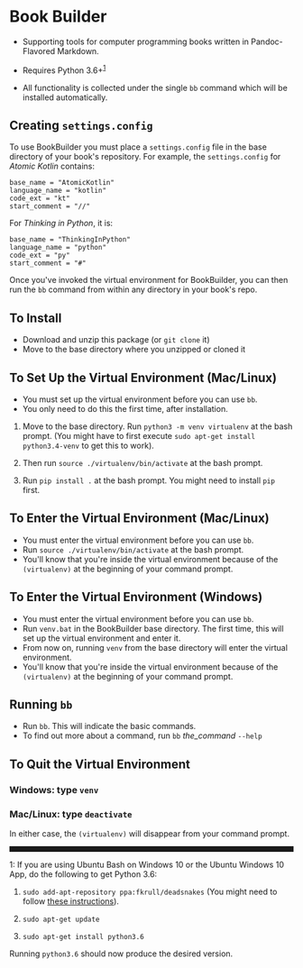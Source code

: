 # Book Builder

- Supporting tools for computer programming books written in Pandoc-Flavored
  Markdown.

- Requires Python 3.6+<sup>[1](#footnote1)</sup>

- All functionality is collected under the single `bb` command which will be
  installed automatically.

## Creating `settings.config`

To use BookBuilder you must place a `settings.config` file in the
base directory of your book's repository. For example, the `settings.config` for
*Atomic Kotlin* contains:

```
base_name = "AtomicKotlin"
language_name = "kotlin"
code_ext = "kt"
start_comment = "//"
```

For *Thinking in Python*, it is:

```
base_name = "ThinkingInPython"
language_name = "python"
code_ext = "py"
start_comment = "#"
```

Once you've invoked the virtual environment for BookBuilder, you can then run
the `bb` command from within any directory in your book's repo.

## To Install
- Download and unzip this package (or `git clone` it)
- Move to the base directory where you unzipped or cloned it

## To Set Up the Virtual Environment (Mac/Linux)
- You must set up the virtual environment before you can use `bb`.
- You only need to do this the first time, after installation.

1. Move to the base directory. Run `python3 -m venv virtualenv` at the bash prompt.
   (You might have to first execute `sudo apt-get install python3.4-venv` to get this to work).

2. Then run `source ./virtualenv/bin/activate` at the bash prompt.

3. Run `pip install .` at the bash prompt. You might need to install `pip` first.


## To Enter the Virtual Environment (Mac/Linux)
- You must enter the virtual environment before you can use `bb`.
- Run `source ./virtualenv/bin/activate` at the bash prompt.
- You'll know that you're inside the virtual environment because of the
`(virtualenv)` at the beginning of your command prompt.


## To Enter the Virtual Environment (Windows)
- You must enter the virtual environment before you can use `bb`.
- Run `venv.bat` in the BookBuilder base directory. The first time,
  this will set up the virtual environment and enter it.
- From now on, running `venv` from the base directory will enter the virtual environment.
- You'll know that you're inside the virtual environment because of the
  `(virtualenv)` at the beginning of your command prompt.


## Running `bb`
- Run `bb`. This will indicate the basic commands.
- To find out more about a command, run `bb` *the_command* `--help`


## To Quit the Virtual Environment

### Windows: type `venv`

### Mac/Linux: type `deactivate`

In either case, the `(virtualenv)` will disappear from your command prompt.

<hr style="height:10px">

<a name="footnote1">1</a>: If you are using Ubuntu Bash on Windows 10 or the
Ubuntu Windows 10 App, do the following to get Python 3.6:

1. `sudo add-apt-repository ppa:fkrull/deadsnakes` (You might need to follow [these instructions](http://lifeonubuntu.com/ubuntu-missing-add-apt-repository-command/)).

2. `sudo apt-get update`

3. `sudo apt-get install python3.6`

Running `python3.6` should now produce the desired version.
